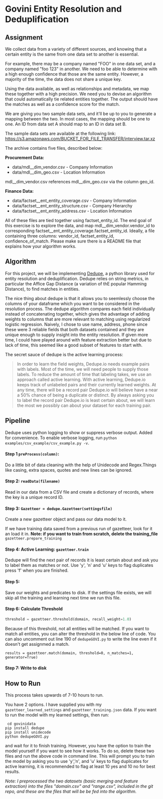 # Govini Entity Resolution and Deduplification

## Assignment

We collect data from a variety of different sources, and knowing that a certain entity is the same from one data set to another is essential.

For example, there may be a company named "FOO" in one data set, and a company named "foo 123" in another. We need to be able to determine with a high enough confidence that those are the same entity. However, a majority of the time, the data does not share a unique key.

Using the data available, as well as relationships and metadata, we map these together with a high precision. We need you to devise an algorithm that could automatically tie related entities together. The output should have the matches as well as a confidence score for the match.

We are giving you two sample data sets, and it'll be up to you to generate a mapping between the two. In most cases, the mapping should be one to one. An ID from data set A should map to an ID in data set B.

The sample data sets are available at the following link:
https://s3.amazonaws.com/BUCKET_FOR_FILE_TRANSFER/interview.tar.xz

The archive contains five files, described below:

<b>Procurement Data:</b>

- data/mdl__dim_vendor.csv - Company Information
- data/mdl__dim_geo.csv - Location Information

mdl__dim_vendor.csv references mdl__dim_geo.csv via the column geo_id.

<b>Finance Data:</b>

- data/factset__ent_entity_coverage.csv - Company Information
- data/factset__ent_entity_structure.csv - Company Hierarchy
- data/factset__ent_entity_address.csv - Location Information

All of these files are tied together using factset_entity_id.
The end goal of this exercise is to explore the data, and map mdl__dim_vendor.vendor_id to corresponding factset__ent_entity_coverage.factset_entity_id. Ideally, a file containing three columns: vendor_id, factset_entity_id, confidence_of_match. Please make sure there is a README file that explains how your algorithm works.

## Algorithm

For this project, we will be implementing [Dedupe](https://github.com/dedupeio/dedupe), a python library used for entity resolution and deduplification. Dedupe relies on string metrics, in particular the Affice Gap Distance (a variation of thE popular Hamming Distance), to find matches in entities.

The nice thing about dedupe is that it allows you to seemlessly choose the columns of your dataframe which you want to be considered in the resolution process. The dedupe algorithm compares each field individually instead of concatenating together, which gives the advantage of adding weights to columns that are more relevant to matching using regularized logistic regression. Naively, I chose to use name, address, phone since these were 3 reliable fields that both datasets contained and they are unique enough to supply insight into the entity resolution. If given more time, I could have played around with feature extraction better but due to lack of time, this seemed like a good subset of features to start with.

The secret sauce of dedupe is the active learning process:
>In order to learn the field weights, Dedupe.io needs example pairs with labels. Most of the time, we will need people to supply those labels. To reduce the amount of time that labeling takes, we use an approach called active learning.
>With active learning, Dedupe.io keeps track of unlabeled pairs and their currently learned weights. At any time, there will be a record pair Dedupe.io will believe have a near a 50% chance of being a duplicate or distinct. By always asking you to label the record pair Dedupe.io is least certain about, we will learn the most we possibly can about your dataset for each training pair.

## Pipeline
 Dedupe uses python logging to show or suppress verbose output. Added for convenience.  To enable verbose logging, run `python examples/csv_example/csv_example.py -v`.

#### Step 1 `preProcess(column)`:
Do a little bit of data cleaning with the help of Unidecode and Regex.Things like casing, extra spaces, quotes and new lines can be ignored.


#### Step 2: `readData(filename)`
Read in our data from a CSV file and create a dictionary of records, where the key is a unique record ID.

#### Step 3: `Gazetteer = dedupe.Gazetteer(settingsfile)`
Create a new gazetteer object and pass our data model to it.

If we have training data saved from a previous run of gazetteer, look for it an load it in.
<b> Note: if you want to train from scratch, delete the training_file </b>
`gazetteer.prepare_training`

#### Step 4: Active Learning: `gazetteer.train`
Dedupe will find the next pair of records it is least certain about and ask you to label them as matches or not. Use 'y', 'n' and 'u' keys to flag duplicates press 'f' when you are finished.

#### Step 5:
Save our weights and predicates to disk.  If the settings file exists, we will skip all the training and learning next time we run this file.

#### Step 6: Calculate Threshold
```Python
threshold = gazetteer.threshold(domain, recall_weight=1.0)
```

Because of this threshold, not all entities will be matched. If you want to match all entities, you can alter the threshold in the below line of code. You can also uncomment out line 190 of `dedupeGOVI.py` to write the line even if it doesn't get assignmed a match.

`results = gazetteer.match(domain, threshold=0, n_matches=1, generator=True)`

#### Step 7: Write to disk

## How to Run

This process takes upwards of 7-10 hours to run.

You have 2 options. I have supplied you with my `gazetteer_learned_settings` and `gazetteer_training.json` data. If you want to run the model with my learned settings, then run:
```consoleLabel
 cd govinidata
pip install dedupe
pip install unidecode
python dedupeGOVI.py
```

and wait for it to finish training. However, you have the option to train the model yourself if you want to see how it works. To do so, delete these two files and run the above code in command line. This will prompt you to train the model by asking you to use 'y','n', and 'u' keys to flag duplicates for active learning, it is recommended to flag at least 10 yes and 10 no for best results.

<i>Note: I preprocessed the two datasets (basic merging and feature extraction) into the files "domain.csv" and "range.csv", included in the git repo, and these are the files that will be be fed into the algorithm.</i>
